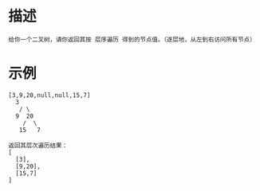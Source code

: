 # 描述

```text
给你一个二叉树，请你返回其按 层序遍历 得到的节点值。（逐层地，从左到右访问所有节点）
```

# 示例

```text
[3,9,20,null,null,15,7]
  3
   / \
  9  20
    /  \
   15   7

返回其层次遍历结果：
[
  [3],
  [9,20],
  [15,7]
]
```